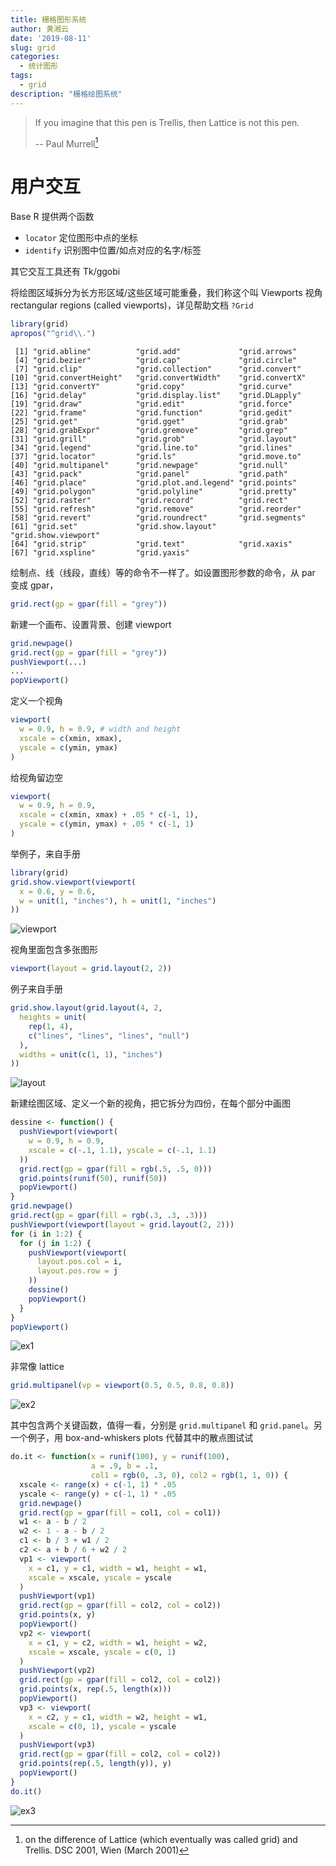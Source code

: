 ```yaml
---
title: 栅格图形系统
author: 黄湘云
date: '2019-08-11'
slug: grid
categories:
  - 统计图形
tags:
  - grid
description: "栅格绘图系统"
---
```



> If you imagine that this pen is Trellis, then Lattice is not this pen.  
>
> -- Paul Murrell[^1]

[^1]: on the difference of Lattice (which eventually was called grid) and Trellis. DSC 2001, Wien (March 2001)

# 用户交互

Base R 提供两个函数

- `locator` 定位图形中点的坐标
- `identify` 识别图中位置/如点对应的名字/标签

其它交互工具还有 Tk/ggobi


将绘图区域拆分为长方形区域/这些区域可能重叠，我们称这个叫 Viewports 视角 rectangular regions (called viewports)，详见帮助文档 `?Grid`

```r
library(grid)
apropos("^grid\\.")
```
```
 [1] "grid.abline"          "grid.add"             "grid.arrows"         
 [4] "grid.bezier"          "grid.cap"             "grid.circle"         
 [7] "grid.clip"            "grid.collection"      "grid.convert"        
[10] "grid.convertHeight"   "grid.convertWidth"    "grid.convertX"       
[13] "grid.convertY"        "grid.copy"            "grid.curve"          
[16] "grid.delay"           "grid.display.list"    "grid.DLapply"        
[19] "grid.draw"            "grid.edit"            "grid.force"          
[22] "grid.frame"           "grid.function"        "grid.gedit"          
[25] "grid.get"             "grid.gget"            "grid.grab"           
[28] "grid.grabExpr"        "grid.gremove"         "grid.grep"           
[31] "grid.grill"           "grid.grob"            "grid.layout"         
[34] "grid.legend"          "grid.line.to"         "grid.lines"          
[37] "grid.locator"         "grid.ls"              "grid.move.to"        
[40] "grid.multipanel"      "grid.newpage"         "grid.null"           
[43] "grid.pack"            "grid.panel"           "grid.path"           
[46] "grid.place"           "grid.plot.and.legend" "grid.points"         
[49] "grid.polygon"         "grid.polyline"        "grid.pretty"         
[52] "grid.raster"          "grid.record"          "grid.rect"           
[55] "grid.refresh"         "grid.remove"          "grid.reorder"        
[58] "grid.revert"          "grid.roundrect"       "grid.segments"       
[61] "grid.set"             "grid.show.layout"     "grid.show.viewport"  
[64] "grid.strip"           "grid.text"            "grid.xaxis"          
[67] "grid.xspline"         "grid.yaxis"          
```

绘制点、线（线段，直线）等的命令不一样了。如设置图形参数的命令，从 par 变成 gpar，

```r
grid.rect(gp = gpar(fill = "grey"))
```

新建一个画布、设置背景、创建 viewport

```r
grid.newpage()
grid.rect(gp = gpar(fill = "grey"))
pushViewport(...)
...
popViewport()
```


定义一个视角

```r
viewport(
  w = 0.9, h = 0.9, # width and height
  xscale = c(xmin, xmax),
  yscale = c(ymin, ymax)
)
```

给视角留边空

```r
viewport(
  w = 0.9, h = 0.9,
  xscale = c(xmin, xmax) + .05 * c(-1, 1),
  yscale = c(ymin, ymax) + .05 * c(-1, 1)
)
```


举例子，来自手册

```r
library(grid)
grid.show.viewport(viewport(
  x = 0.6, y = 0.6,
  w = unit(1, "inches"), h = unit(1, "inches")
))
```

![viewport](https://user-images.githubusercontent.com/12031874/68068596-5d5d6d80-fd91-11e9-8d49-b6fb2a2e78ee.png)

视角里面包含多张图形

```r
viewport(layout = grid.layout(2, 2))
```

例子来自手册

```r
grid.show.layout(grid.layout(4, 2,
  heights = unit(
    rep(1, 4),
    c("lines", "lines", "lines", "null")
  ),
  widths = unit(c(1, 1), "inches")
))
```

![layout](https://user-images.githubusercontent.com/12031874/68068597-5df60400-fd91-11e9-89be-3dc7f6dad2dc.png)

新建绘图区域、定义一个新的视角，把它拆分为四份，在每个部分中画图

```r
dessine <- function() {
  pushViewport(viewport(
    w = 0.9, h = 0.9,
    xscale = c(-.1, 1.1), yscale = c(-.1, 1.1)
  ))
  grid.rect(gp = gpar(fill = rgb(.5, .5, 0)))
  grid.points(runif(50), runif(50))
  popViewport()
}
grid.newpage()
grid.rect(gp = gpar(fill = rgb(.3, .3, .3)))
pushViewport(viewport(layout = grid.layout(2, 2)))
for (i in 1:2) {
  for (j in 1:2) {
    pushViewport(viewport(
      layout.pos.col = i,
      layout.pos.row = j
    ))
    dessine()
    popViewport()
  }
}
popViewport()
```

![ex1](https://user-images.githubusercontent.com/12031874/68068593-5c2c4080-fd91-11e9-828a-6a243773f66e.png)

非常像 lattice

```r
grid.multipanel(vp = viewport(0.5, 0.5, 0.8, 0.8))
```

![ex2](https://user-images.githubusercontent.com/12031874/68068594-5cc4d700-fd91-11e9-8ecd-d612b4efb9d7.png)

其中包含两个关键函数，值得一看，分别是 `grid.multipanel` 和 `grid.panel`。另一个例子，用 box-and-whiskers plots 代替其中的散点图试试

```r
do.it <- function(x = runif(100), y = runif(100),
                  a = .9, b = .1,
                  col1 = rgb(0, .3, 0), col2 = rgb(1, 1, 0)) {
  xscale <- range(x) + c(-1, 1) * .05
  yscale <- range(y) + c(-1, 1) * .05
  grid.newpage()
  grid.rect(gp = gpar(fill = col1, col = col1))
  w1 <- a - b / 2
  w2 <- 1 - a - b / 2
  c1 <- b / 3 + w1 / 2
  c2 <- a + b / 6 + w2 / 2
  vp1 <- viewport(
    x = c1, y = c1, width = w1, height = w1,
    xscale = xscale, yscale = yscale
  )
  pushViewport(vp1)
  grid.rect(gp = gpar(fill = col2, col = col2))
  grid.points(x, y)
  popViewport()
  vp2 <- viewport(
    x = c1, y = c2, width = w1, height = w2,
    xscale = xscale, yscale = c(0, 1)
  )
  pushViewport(vp2)
  grid.rect(gp = gpar(fill = col2, col = col2))
  grid.points(x, rep(.5, length(x)))
  popViewport()
  vp3 <- viewport(
    x = c2, y = c1, width = w2, height = w1,
    xscale = c(0, 1), yscale = yscale
  )
  pushViewport(vp3)
  grid.rect(gp = gpar(fill = col2, col = col2))
  grid.points(rep(.5, length(y)), y)
  popViewport()
}
do.it()
```

![ex3](https://user-images.githubusercontent.com/12031874/68068595-5cc4d700-fd91-11e9-9971-0699785592c1.png)
